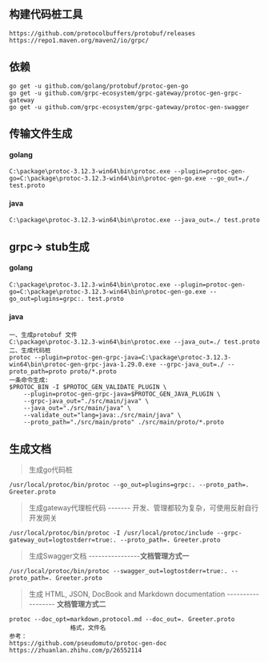 ## 构建代码桩工具

```
https://github.com/protocolbuffers/protobuf/releases
https://repo1.maven.org/maven2/io/grpc/
```

## 依赖

```
go get -u github.com/golang/protobuf/protoc-gen-go 
go get -u github.com/grpc-ecosystem/grpc-gateway/protoc-gen-grpc-gateway 
go get -u github.com/grpc-ecosystem/grpc-gateway/protoc-gen-swagger
```



## 传输文件生成

#### golang

```
C:\package\protoc-3.12.3-win64\bin\protoc.exe --plugin=protoc-gen-go=C:\package\protoc-3.12.3-win64\bin\protoc-gen-go.exe --go_out=./ test.proto
```

#### java

```
C:\package\protoc-3.12.3-win64\bin\protoc.exe --java_out=./ test.proto
```



## grpc-> stub生成

#### golang

```
C:\package\protoc-3.12.3-win64\bin\protoc.exe --plugin=protoc-gen-go=C:\package\protoc-3.12.3-win64\bin\protoc-gen-go.exe --go_out=plugins=grpc:. test.proto
```

#### java

```
一、生成protobuf 文件
C:\package\protoc-3.12.3-win64\bin\protoc.exe --java_out=./ test.proto
二、生成代码桩
protoc --plugin=protoc-gen-grpc-java=C:\package\protoc-3.12.3-win64\bin\protoc-gen-grpc-java-1.29.0.exe --grpc-java_out=./ --proto_path=proto proto/*.proto
一条命令生成: 
$PROTOC_BIN -I $PROTOC_GEN_VALIDATE_PLUGIN \
    --plugin=protoc-gen-grpc-java=$PROTOC_GEN_JAVA_PLUGIN \
    --grpc-java_out="./src/main/java" \
    --java_out="./src/main/java" \
    --validate_out="lang=java:./src/main/java" \
    --proto_path="./src/main/proto" ./src/main/proto/*.proto
```



## 生成文档

> 生成go代码桩

```shell
/usr/local/protoc/bin/protoc --go_out=plugins=grpc:. --proto_path=. Greeter.proto
```

> 生成gateway代理桩代码  ------- 开发、管理都较为复杂，可使用反射自行开发网关

```shell
/usr/local/protoc/bin/protoc -I /usr/local/protoc/include --grpc-gateway_out=logtostderr=true:. --proto_path=. Greeter.proto
```

> 生成Swagger文档 ----------------**文档管理方式一**

```shell
/usr/local/protoc/bin/protoc --swagger_out=logtostderr=true:. --proto_path=. Greeter.proto
```

> 生成 HTML, JSON, DocBook and Markdown documentation  ------------------ **文档管理方式二**

```shell
protoc --doc_opt=markdown,protocol.md --doc_out=. Greeter.proto
                 格式，文件名
参考：
https://github.com/pseudomuto/protoc-gen-doc
https://zhuanlan.zhihu.com/p/26552114
```

> 





